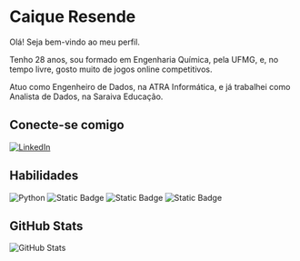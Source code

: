 # Caique Resende

Olá! Seja bem-vindo ao meu perfil.

Tenho 28 anos, sou formado em Engenharia Química, pela UFMG, e, no tempo livre, gosto muito de jogos online competitivos. 

Atuo como Engenheiro de Dados, na ATRA Informática, e já trabalhei como Analista de Dados, na Saraiva Educação.

## Conecte-se comigo

[![LinkedIn](https://img.shields.io/badge/LinkedIn-000?style=for-the-badge&logo=linkedin&logoColor=0E76A8)](https://www.linkedin.com/in/caique-resende/) 

## Habilidades
![Python](https://img.shields.io/badge/Python-000?style=for-the-badge&logo=python) ![Static Badge](https://img.shields.io/badge/PostgreSQL-000?style=for-the-badge&logo=postgresql) ![Static Badge](https://img.shields.io/badge/Excel-000?style=for-the-badge&logo=microsoftexcel) ![Static Badge](https://img.shields.io/badge/Informatica%20Cloud-000?style=for-the-badge&logo=informatica)


## GitHub Stats
![GitHub Stats](https://github-readme-stats.vercel.app/api?username=CaiqueResende&theme=transparent&bg_color=000&border_color=30A3DC&show_icons=true&icon_color=30A3DC&title_color=E94D5F&text_color=FFF)